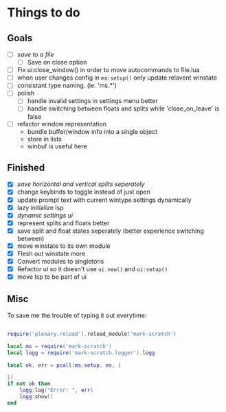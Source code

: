 # Things to do

## Goals

- [ ] *save to a file*
    - [ ] Save on close option
- [ ] Fix ui:close_window() in order to move autocommands to file.lua
- [ ] when user changes config in `ms:setup()` only update relavent winstate
- [ ] consistant type naming. (ie. 'ms.*')
- [ ] polish
    - [ ] handle invalid settings in settings menu better
    - [ ] handle switching between floats and splits while 'close_on_leave' is false

- [ ] refactor window representation
    - bundle buffer/window info into a single object
    - store in lists
    - winbuf is useful here

## Finished

- [x] *save horizontal and vertical splits seperately*
- [x] change keybinds to toggle instead of just open
- [x] update prompt text with current wintype settings dynamically
- [x] lazy initialize lsp
- [x] *dynamic settings ui*
- [x] represent splits and floats better
- [x] save split and float states seperately (better experience switching between)
- [x] move winstate to its own module
- [x] Flesh out winstate more
- [x] Convert modules to singletons
- [x] Refactor ui so it doesn't use `ui.new()` and `ui:setup()`
- [x] move lsp to be part of ui

## Misc

To save me the trouble of typing it out everytime:

```lua

require('plenary.reload').reload_module('mark-scratch')

local ms = require('mark-scratch')
local logg = require('mark-scratch.logger').logg

local ok, err = pcall(ms.setup, ms, {

})
if not ok then
    logg:log("Error: ", err)
    logg:show()
end

```

